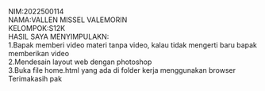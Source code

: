 NIM:2022500114<br>
NAMA:VALLEN MISSEL VALEMORIN<br>
KELOMPOK:S12K<br>
HASIL SAYA MENYIMPULAKN:<br>
1.Bapak memberi video materi tanpa video, kalau tidak mengerti baru bapak memberikan video<br>
2.Mendesain layout web dengan photoshop<br>
3.Buka file home.html yang ada di folder kerja menggunakan browser<br>
 Terimakasih pak<br>

